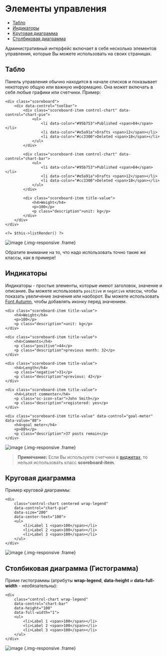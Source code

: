 # Элементы управления

- [Табло](#scoreboards)
- [Индикаторы](#indicators)
- [Круговая диаграмма](#pie-chart)
- [Столбиковая диаграмма](#bar-chart)

Административный интерфейс включает в себя несколько элементов управления, которые Вы можете использовать на своих страницах.

<a name="scoreboards" class="anchor" ></a>
## Табло

Панель управления обычно находится в начале списков и показывает некоторую общую или важную информацию. Она может включать в себя любые графики или счетчики. Пример:

    <div class="scoreboard">
        <div data-control="toolbar">
            <div class="scoreboard-item control-chart" data-control="chart-pie">
                <ul>
                    <li data-color="#95b753">Published <span>84</span></li>
                    <li data-color="#e5a91a">Drafts <span>12</span></li>
                    <li data-color="#cc3300">Deleted <span>18</span></li>
                </ul>
            </div>

            <div class="scoreboard-item control-chart" data-control="chart-bar">
                <ul>
                    <li data-color="#95b753">Published <span>84</span></li>
                    <li data-color="#e5a91a">Drafts <span>12</span></li>
                    <li data-color="#cc3300">Deleted <span>18</span></li>
                </ul>
            </div>

            <div class="scoreboard-item title-value">
                <h4>Weight</h4>
                <p>100</p>
                <p class="description">unit: kg</p>
            </div>
        </div>
    </div>

    <?= $this->listRender() ?>

![image](https://github.com/octobercms/docs/blob/master/images/list-scoreboard.png?raw=true) {.img-responsive .frame}

Обратите внимание на то, что надо использовать точно такие же классы, как в примере!

<a name="indicators" class="anchor" ></a>
## Индикаторы

Индикаторы - простые элементы, которые имеют заголовок, значение и описание. Вы можете использовать `positive` и `negative` классы, чтобы показать увеличение значения или наоборот. Вы можете использовать [Font Autumn](http://daftspunk.github.io/Font-Autumn/), чтобы добавлять иконку перед значением.

    <div class="scoreboard-item title-value">
        <h4>Weight</h4>
        <p>100</p>
        <p class="description">unit: kg</p>
    </div>

    <div class="scoreboard-item title-value">
        <h4>Comments</h4>
        <p class="positive">44</p>
        <p class="description">previous month: 32</p>
    </div>

    <div class="scoreboard-item title-value">
        <h4>Length</h4>
        <p class="negative">31</p>
        <p class="description">previous: 42</p>
    </div>

    <div class="scoreboard-item title-value">
        <h4>Latest commenter</h4>
        <p class="oc-icon-star">John Smith</p>
        <p class="description">registered: yes</p>
    </div>

    <div class="scoreboard-item title-value" data-control="goal-meter" data-value="88">
        <h4>goal meter</h4>
        <p>88%</p>
        <p class="description">37 posts remain</p>
    </div>

![image](https://github.com/octobercms/docs/blob/master/images/name-title-indicators.png?raw=true) {.img-responsive .frame}

> **Примечание:** Если Вы используете счетчики в [виджетах](./backend-widgets#report-widgets), то нельзя использовать класс **scoreboard-item**.

<a name="pie-chart" class="anchor" ></a>
## Круговая диаграмма

Пример круговой диаграммы:

    <div
        class="control-chart centered wrap-legend"
        data-control="chart-pie"
        data-size="200"
        data-center-text="100">
        <ul>
            <li>Label 1 <span>100</span></li>
            <li>Label 2 <span>100</span></li>
            <li>Label 3 <span>100</span></li>
        </ul>
    </div>

![image](https://github.com/octobercms/docs/blob/master/images/traffic-sources.png?raw=true) {.img-responsive .frame}

<a name="bar-chart" class="anchor" ></a>
## Столбиковая диаграмма (Гистограмма)

Приме гистограммы (атрибуты **wrap-legend**, **data-height** и **data-full-width** - необязательны):

    <div
        class="control-chart wrap-legend"
        data-control="chart-bar"
        data-height="100"
        data-full-width="1">
        <ul>
            <li>Label 1 <span>100</span></li>
            <li>Label 2 <span>100</span></li>
            <li>Label 3 <span>100</span></li>
        </ul>
    </div>

![image](https://github.com/octobercms/docs/blob/master/images/bar-chart.png?raw=true) {.img-responsive .frame}

